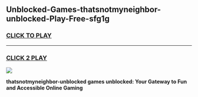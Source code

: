 
## Unblocked-Games-thatsnotmyneighbor-unblocked-Play-Free-sfg1g
<h3>
<a href="https://premium76.site?title=thatsnotmyneighbor-unblocked&ref=23A">CLICK TO PLAY</a></h3>
<hr>

<h3>
<a href="https://premium76.site?title=thatsnotmyneighbor-unblocked&ref=23A">CLICK 2 PLAY</a>
  
</h3>

<a href="https://premium76.site?title=thatsnotmyneighbor-unblocked&ref=23A"><img src="https://clearcache.store/games.png"></a>


**thatsnotmyneighbor-unblocked games unblocked: Your Gateway to Fun and Accessible Online Gaming**
